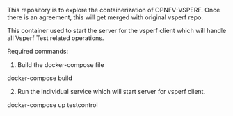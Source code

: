 This repository is to explore the containerization of OPNFV-VSPERF.
Once there is an agreement, this will get merged with original vsperf repo.

This container used to start the server for the vsperf client which will handle all Vsperf Test related operations.

Required commands:

1. Build the docker-compose file

docker-compose build

2. Run the individual service which will start server for vsperf client.

docker-compose up testcontrol


 


